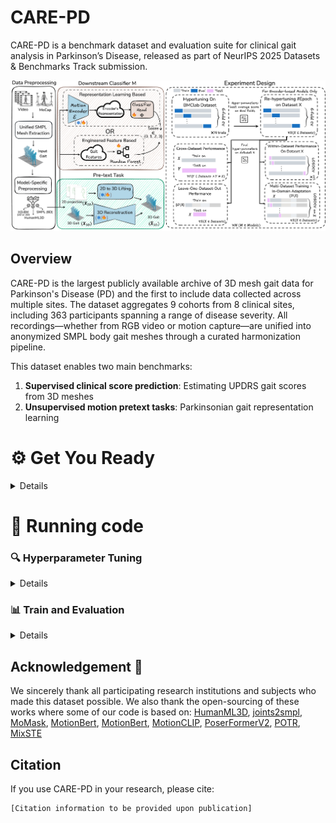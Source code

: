 # CARE-PD
CARE-PD is a benchmark dataset and evaluation suite for clinical gait analysis in Parkinson’s Disease, released as part of NeurIPS 2025 Datasets & Benchmarks Track submission.

![CARE-PD Pipeline](docs/diagram.png)

## Overview

CARE-PD is the largest publicly available archive of 3D mesh gait data for Parkinson's Disease (PD) and the first to include data collected across multiple sites. The dataset aggregates 9 cohorts from 8 clinical sites, including 363 participants spanning a range of disease severity. All recordings—whether from RGB video or motion capture—are unified into anonymized SMPL body gait meshes through a curated harmonization pipeline.

This dataset enables two main benchmarks:
1. **Supervised clinical score prediction**: Estimating UPDRS gait scores from 3D meshes
2. **Unsupervised motion pretext tasks**: Parkinsonian gait representation learning

# ⚙️ Get You Ready
<details>

```
git clone https://github.com/TaatiTeam/CARE-PD.git
cd CARE-PD
```
### 1️⃣ Install Dependencies

<!-- #### 🔹 Option 1: Install Using Conda (Recommended)
```
conda env create -n archgait -f environment.yml
conda activate archgait
``` -->

We tested our code on Python 3.9.21 and PyTorch 2.6.0

#### 🔹 Install Using Pip
```
python -m venv carepd
source carepd/bin/activate
pip install --upgrade pip
pip install -r requirements.txt
pip install torch==2.6.0+cu118 torchvision==0.21.0+cu118 --index-url https://download.pytorch.org/whl/cu118
```


### 2️⃣ Datasets setup
```
mkdir -p assets/datasets
```
Download the CARE-PD datasets from Dataverse and put them in the `assets/datasets` folder.

#### Preprocess Data
##### 🔹 h36m formats
<details>

Download preprocessed h36m formats from Dataverse  and put them in the `assets/datasets` folder.
Rename the folder:
```
mv assets/datasets/h36m_preprocessed assets/datasets/h36m
```
You can also preprocess all datasets with the following command but it might take quite some time:
```
bash scripts/preprocess_smpl2h36m.sh
```

</details>

##### 🔹 HumanML3D formats
<details>

Download preprocessed HumanML3D formats from Dataverse  and put them in the `assets/datasets` folder.
Rename the folder:
```
mv assets/datasets/HumanML3D_preprocessed assets/datasets/HumanML3D
```
You can also preprocess all datasets with the following command but it might take quite some time:
```
bash scripts/preprocess_smpl2humanml3d.sh
```
</details>

##### 🔹 6D rotation formats
<details>

Download preprocessed 6D rotation formats from Dataverse  and put them in the `assets/datasets` folder.
Rename the folder:
```
mv assets/datasets/6D_preprocessed assets/datasets/6D_SMPL
```
You can also preprocess all datasets with the following command but it might take quite some time:
```
bash scripts/preprocess_smpl2sixD.sh
```

</details>

Please also check [dataset.md](docs/dataset.md) for more information.

### 3️⃣ Models and Dependencies

#### Download Pre-trained Models
```
bash scripts/download_models.sh
```
Pretrained checkpoints will be downloaded in `assets/Pretrained_checkpoints`


</details>




# 🚀 Running code



### 🔍 Hyperparameter Tuning

<details>

You can run hyperparameter tuning on the **BMCLab** dataset across all backbone models using:

```
bash scripts/hypertune_all_models.sh
```

You can also run a single tuning job manually like this:

```
python eval_encoder_hypertune.py \
  --backbone MODELNAME \
  --config CONFIGNAME.json \
  --hypertune 1 \
  --tune_fresh 1 \
  --this_run_num 0 \
  --ntrials 50
```

#### 🧪 Tune Epochs on Other Datasets
After hypertuning on BMCLab, you can tune only the number of epochs for each remaining dataset using:

```
bash scripts/hypertune_epochs_all_datasets.sh
```

You can also run a single dataset tuning job like:

```
python run.py \
  --backbone MODELNAME \
  --config CONFIGNAME.json \
  --hypertune 1 \
  --tune_fresh 1 \
  --ntrials 5 \
  --this_run_num 0
```
</details>

### 📊 Train and Evaluation

<details>

### 🧪 Within-Dataset Evaluation (LOSO)
<details>

You can run final Within-Dataset evaluation on each dataset using:

```
bash scripts/eval_within_dataset.sh
```
This script:

 - Loads the best hyperparameters from each study
 - Retrains the model from scratch on the full training folds
 - Evaluates performance in a LOSO setup
 - Automatically combines predictions from back and side views (for multi-view models)
 - Logs results and confusion matrices to `reports/intra_eval/`

You can also run a single dataset evaluation using:

##### 🔹 For single-view (3D) models:

```
python run.py \
  --backbone MODELNAME \
  --config CONFIGNAME.json \
  --hypertune 0 \
  --cross_dataset_test 0 \
  --this_run_num 0 \
  --num_folds -1
```
MODELNAME in (potr, momask, motionclip).

##### 🔹 For two-view 2D-to-3D models (combined views):

```
python run.py \
  --backbone MODELNAME \
  --hypertune 0 \
  --cross_dataset_test 0 \
  --this_run_num 0 \
  --num_folds -1 \
  --combine_views_preds 1 \
  --prefer_right 1 \
  --views_path \
    "Hypertune/MODELNAME_CONFIGNAME_backright/0" \
    "Hypertune/MODELNAME_CONFIGNAME_sideright/0"
```
MODELNAME in (motionbert, mixste, poseformerv2, motionagformer).
</details>

### 🌍 Cross-Dataset Evaluation
<details>

After within-dataset testing, you can evaluate how well each model generalizes across datasets.

To run all cross-dataset experiments:

```
bash scripts/eval_cross_dataset.sh
```

This script:

  - Loads the best hyperparameters from each model's tuning run
  - Trains each model on its original dataset
  - Tests on all other datasets (automatically handled in code)
  - Combines predictions from multiple views for multi-view models
  - Logs all outputs to `reports/cross_eval/`



To evaluate on a single model and dataset use:

##### 🔹 For single-view (3D) models:
```
python run.py \
  --backbone MODELNAME \
  --config CONFIGNAME.json \
  --hypertune 0 \
  --cross_dataset_test 1 \
  --this_run_num 0
```
MODELNAME in (potr, momask, motionclip).

##### 🔹 For two-view 2D-to-3D models (combined views):

```
python run.py \
  --backbone MODELNAME \
  --hypertune 0 \
  --cross_dataset_test 1 \
  --combine_views_preds 1 \
  --prefer_right 1 \
  --views_path \
    "Hypertune/MODELNAME_CONFIGNAME_backright/0" \
    "Hypertune/MODELNAME_CONFIGNAME_sideright/0"
```
MODELNAME in (motionbert, mixste, poseformerv2, motionagformer).
</details>

### 🌐 Leave One Dataset Out Evaluation (LODO)

<details>

#### 🔁 LODO Epoch Tuning
For Leave-One-Dataset-Out (LODO) evaluation, we first tune the number of training epochs on each dataset **excluding** the target dataset (i.e., LODO setup).

To run all epoch-tuning jobs for LODO:

```
bash scripts/hypertune_lodo_epochs.sh
```
This script:
  - Tunes the number of epochs per dataset used in LODO training
  - Forces LODO=True using --force_LODO 1
  - Uses --exp_name_rigid LODO to name all output folders consistently
  - Logs all runs to `reports/hypertune_lodo/`

To evaluate on a single model and dataset use:

```
python run.py \
  --backbone MODELNAME \
  --config CONFIGNAME.json \
  --ntrials 5 \
  --this_run_num 0 \
  --hypertune 1 \
  --tune_fresh 1 \
  --force_LODO 1 \
  --exp_name_rigid LODO
```
MODELNAME in (potr, momask, motionclip, motionbert, mixste, poseformerv2, motionagformer).

#### 📊 LODO Evaluation

In this step, we evaluate how well each model generalizes **across datasets** when trained using a **Leave-One-Dataset-Out (LODO)** strategy.

Each model is:
  - Trained on all datasets **except** the target
  - Evaluated only on the left-out dataset

To run all LODO evaluation jobs:

```
bash scripts/eval_lodo.sh
```
All logs are saved in: `reports/lodo_eval/`
To evaluate on a single model and dataset use:

##### 🔹 For single-view (3D) models:
```
python run.py \
  --backbone MODELNAME \
  --config CONFIGNAME.json \
  --this_run_num 0 \
  --hypertune 0 \
  --cross_dataset_test 1 \
  --force_LODO 1 \
  --exp_name_rigid LODO
```
MODELNAME in (potr, momask, motionclip).

##### 🔹 For two-view 2D-to-3D models (combined views):

```
python run.py \
  --backbone MODELNAME \
  --hypertune 0 \
  --cross_dataset_test 1 \
  --force_LODO 1 \
  --exp_name_rigid LODO \
  --combine_views_preds 1 \
  --views_path \
    "LODO/MODELNAME_CONFIGNAME_backright_LODO/0" \
    "LODO/MODELNAME_CONFIGNAME_sideright_LODO/0"
```
MODELNAME in (motionbert, mixste, poseformerv2, motionagformer).

</details>

### 🧬 MIDA Evaluation
<details>

The final evaluation step uses **Multi-dataset In-domain Adaptation** training under a **LOSO** setup.

Each model is:

- Trained on all datasets, plus the **training portion** of the in domain dataset
- Evaluated on the **test portion only**
- Configured with `--AID 1`, `--force_LODO 1`, and `--num_folds -1` to reflect this setup

To run all MIDA evaluations:

```
bash scripts/eval_mida.sh
```

All logs are stored under: `reports/mida_eval`
To evaluate on a single model and dataset use:

##### 🔹 For single-view (3D) models:
```
python run.py \
  --backbone MODELNAME \
  --config CONFIGNAME.json \
  --this_run_num 0 \
  --hypertune 0 \
  --cross_dataset_test 1 \
  --force_LODO 1 \
  --AID 1 \
  --num_folds -1 \
  --exp_name_rigid LODO
```
MODELNAME in (potr, momask, motionclip).

##### 🔹 For two-view 2D-to-3D models (combined views):

```
python run.py \
  --backbone MODELNAME \
  --hypertune 0 \
  --cross_dataset_test 1 \
  --force_LODO 1 \
  --AID 1 \
  --num_folds -1 \
  --exp_name_rigid LODO \
  --combine_views_preds 1 \
  --views_path \
    "LODO/MODELNAME_CONFIGNAME_backright_LODO/0" \
    "LODO/MODELNAME_CONFIGNAME_sideright_LODO/0"
```
MODELNAME in (motionbert, mixste, poseformerv2, motionagformer).


</details>

</details>

## Acknowledgement 🙏
We sincerely thank all participating research institutions and subjects who made this dataset possible.
We also thank the open-sourcing of these works where some of our code is based on:
[HumanML3D](https://github.com/EricGuo5513/HumanML3D), [joints2smpl](https://github.com/wangsen1312/joints2smpl), [MoMask](https://github.com/EricGuo5513/momask-codes), [MotionBert](https://github.com/Walter0807/MotionBERT), [MotionBert](https://github.com/TaatiTeam/MotionAGFormer), [MotionCLIP](https://github.com/GuyTevet/MotionCLIP), [PoserFormerV2](https://github.com/QitaoZhao/PoseFormerV2), [POTR](https://github.com/idiap/potr), [MixSTE](https://github.com/JinluZhang1126/MixSTE)

## Citation

If you use CARE-PD in your research, please cite:

```
[Citation information to be provided upon publication]
```

